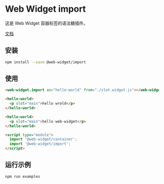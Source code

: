 # Web Widget import

这是 Web Widget 容器标签的语法糖插件。

[文档](https://web-widget.js.org/docs/container/plugins/import/)

## 安装

```bash
npm install --save @web-widget/import
```

## 使用

```html
<web-widget.import as="hello-world" from="./slot.widget.js"></web-widget.import>

<hello-world>
  <p slot="main">hello wrold</p>
</hello-world>

<hello-world>
  <p slot="main">hello web-widget</p>
</hello-world>

<script type="module">
  import '@web-widget/container';
  import '@web-widget/import';
</script>
```

## 运行示例

```bash
npm run examples
```